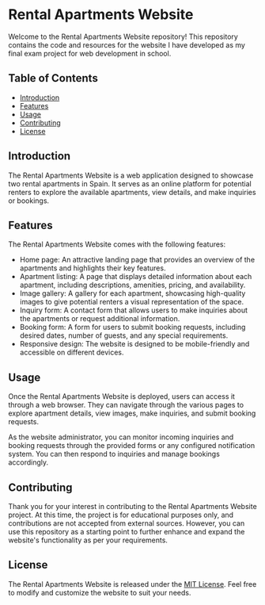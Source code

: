 # Rental Apartments Website

Welcome to the Rental Apartments Website repository! This repository contains the code and resources for the website I have developed as my final exam project for web development in school.

## Table of Contents

- [Introduction](#introduction)
- [Features](#features)
- [Usage](#usage)
- [Contributing](#contributing)
- [License](#license)

## Introduction

The Rental Apartments Website is a web application designed to showcase two rental apartments in Spain. It serves as an online platform for potential renters to explore the available apartments, view details, and make inquiries or bookings.

## Features

The Rental Apartments Website comes with the following features:

- Home page: An attractive landing page that provides an overview of the apartments and highlights their key features.
- Apartment listing: A page that displays detailed information about each apartment, including descriptions, amenities, pricing, and availability.
- Image gallery: A gallery for each apartment, showcasing high-quality images to give potential renters a visual representation of the space.
- Inquiry form: A contact form that allows users to make inquiries about the apartments or request additional information.
- Booking form: A form for users to submit booking requests, including desired dates, number of guests, and any special requirements.
- Responsive design: The website is designed to be mobile-friendly and accessible on different devices.

## Usage

Once the Rental Apartments Website is deployed, users can access it through a web browser. They can navigate through the various pages to explore apartment details, view images, make inquiries, and submit booking requests.

As the website administrator, you can monitor incoming inquiries and booking requests through the provided forms or any configured notification system. You can then respond to inquiries and manage bookings accordingly.

## Contributing

Thank you for your interest in contributing to the Rental Apartments Website project. At this time, the project is for educational purposes only, and contributions are not accepted from external sources. However, you can use this repository as a starting point to further enhance and expand the website's functionality as per your requirements.

## License

The Rental Apartments Website is released under the [MIT License](LICENSE). Feel free to modify and customize the website to suit your needs.
